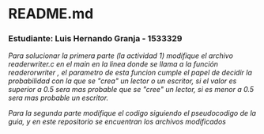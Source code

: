 # README.md
### Estudiante: Luis Hernando Granja - 1533329


*Para solucionar la primera parte (la actividad 1) modifique el archivo readerwriter.c en el main en la linea donde se llama a la función readerorwriter , el parametro de esta funcion cumple el papel de decidir la probabilidad con la que se "crea" un lector o un escritor, si el valor es superior a 0.5 sera mas probable que se "cree" un lector, si es menor a 0.5 sera mas probable un escritor.*



*Para la segunda parte modifique el codigo siguiendo el pseudocodigo de la guia, y en este repositorio se encuentran los archivos modificados*
